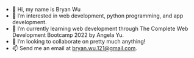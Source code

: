 - 👋 Hi, my name is Bryan Wu
- 👀 I’m interested in web development, python programming, and app development.
- 🌱 I’m currently learning web development through The Complete Web Development Bootcamp 2022 by Angela Yu.
- 💞️ I’m looking to collaborate on pretty much anything!
- 📫 Send me an email at bryan.wu.121@gmail.com.

<!---
bryanw121/bryanw121 is a ✨ special ✨ repository because its `README.md` (this file) appears on your GitHub profile.
You can click the Preview link to take a look at your changes.
--->
